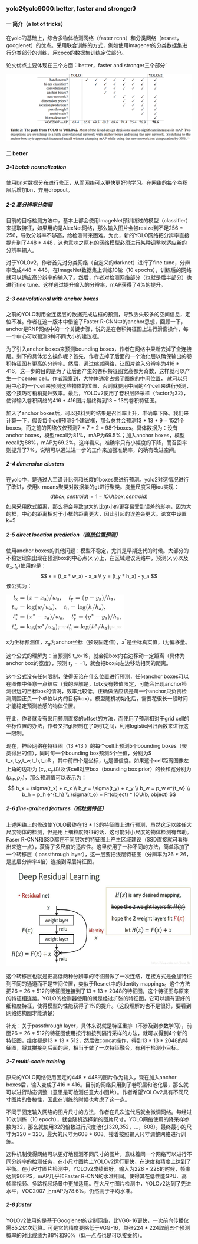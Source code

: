 ### yolo2《yolo9000:better, faster and stronger》

#### 一 简介（a lot of tricks）

在yolo的基础上，综合多物体检测网络（faster rcnn）和分类网络（resnet，googlenet）的优点。采用联合训练的方式，例如使用imagenet的分类数据集进行分类部分的训练，用coco的数据集训练定位部分。

论文优点主要体现在三个方面：better，faster and stronger三个部分‘

<img src='./src/yolo2-1.png'>

#### 二 better

##### 2-1 batch normalization

使用bn对数据分布进行修正，从而网络可以更快更好地学习。在网络的每个卷积层后增加bn，弃用dropout。

##### 2-2 高分辨率分类器

目前的目标检测方法中，基本上都会使用ImageNet预训练过的模型（classifier）来提取特征，如果用的是AlexNet网络，那么输入图片会被resize到不足256 * 256，导致分辨率不够高，给检测带来困难。为此，新的YOLO网络把分辨率直接提升到了448 * 448，这也意味之原有的网络模型必须进行某种调整以适应新的分辨率输入。

对于YOLOv2，作者首先对分类网络（自定义的darknet）进行了fine tune，分辨率改成448 * 448，在ImageNet数据集上训练10轮（10 epochs），训练后的网络就可以适应高分辨率的输入了。然后，作者对检测网络部分（也就是后半部分）也进行fine tune。这样通过提升输入的分辨率，mAP获得了4%的提升。

##### 2-3 convolutional with anchor boxes

之前的YOLO利用全连接层的数据完成边框的预测，导致丢失较多的空间信息，定位不准。作者在这一版本中借鉴了Faster R-CNN中的anchor思想，回顾一下，anchor是RNP网络中的一个关键步骤，说的是在卷积特征图上进行滑窗操作，每一个中心可以预测9种不同大小的建议框。

为了引入anchor boxes来预测bounding boxes，作者在网络中果断去掉了全连接层。剩下的具体怎么操作呢？首先，作者去掉了后面的一个池化层以确保输出的卷积特征图有更高的分辨率。然后，通过缩减网络，让图片输入分辨率为416 * 416，这一步的目的是为了让后面产生的卷积特征图宽高都为奇数，这样就可以产生一个center cell。作者观察到，大物体通常占据了图像的中间位置， 就可以只用中心的一个cell来预测这些物体的位置，否则就要用中间的4个cell来进行预测，这个技巧可稍稍提升效率。最后，YOLOv2使用了卷积层降采样（factor为32），使得输入卷积网络的416 * 416图片最终得到13 * 13的卷积特征图。

加入了anchor boxes后，可以预料到的结果是召回率上升，准确率下降。我们来计算一下，假设每个cell预测9个建议框，那么总共会预测13 * 13 * 9 = 1521个boxes，而之前的网络仅仅预测7 * 7 * 2 = 98个boxes。具体数据为：没有anchor boxes，模型recall为81%，mAP为69.5%；加入anchor boxes，模型recall为88%，mAP为69.2%。这样看来，准确率只有小幅度的下降，而召回率则提升了7%，说明可以通过进一步的工作来加强准确率，的确有改进空间。

##### 2-4 dimension clusters

在yolo中，是通过人工设计比例和长度的boxes来进行预测。yolo2对这情况进行了改进，使用k-means聚类对数据集的gt进行聚类。度量尺度采用iou实现：
$$
d(box, centroid) = 1 - IOU(box, centroid)
$$
如果采用欧式距离，那么将会导致gt大的比gt小的更容易受到误差的影响，因为大的框，中心的距离相对于小框的距离更大，因此引起的误差会更大。论文中设置k=5

##### 2-5 direct location prediction（直接位置预测）

使用anchor boxes的其他问题：模型不稳定，尤其是早期迭代的时候。大部分的不稳定现象出现在预测box的中心点$(x,y)$上，在区域建议网络中，预测$(x,y)$以及$(t_x,t_y)$使用的是：
$$
x = (t_x * w_a) - x_a \\
y = (t_y * h_a) - y_a
$$
该公式为：

<img src='./src/yolo2-2.png' height='100'>

x为坐标预测值，$x_a$为anchor坐标（预设固定值），$x^*$是坐标真实值，t为偏移量。

这个公式的理解为：当预测$ t_x=1$，就会把box向右边移动一定距离（具体为anchor box的宽度），预测 $t_x=−1$，就会把box向左边移动相同的距离。

这个公式没有任何限制，使得无论在什么位置进行预测，任何anchor boxes可以在图像中任意一点结束（我的理解是，txtx没有数值限定，可能会出现anchor检测很远的目标box的情况，效率比较低。正确做法应该是每一个anchor只负责检测周围正负一个单位以内的目标box）。模型随机初始化后，需要花很长一段时间才能稳定预测敏感的物体位置。

在此，作者就没有采用预测直接的offset的方法，而使用了预测相对于grid cell的坐标位置的办法，作者又把gt限制在了0到1之间，利用logistic回归函数来进行这一限制。

现在，神经网络在特征图（13 *13 ）的每个cell上预测5个bounding boxes（聚类得出的值），同时每一个bounding box预测5个坐值，分别为$ t_x,t_y,t_w,t_h,t_o$ ，其中前四个是坐标，$t_o$是置信度。如果这个cell距离图像左上角的边距为 $(c_x,c_y)$以及该cell对应box（bounding box prior）的长和宽分别为 $(p_w,p_h)$，那么预测值可以表示为：
$$
b_x = \sigma(t_x) + c_x \\
b_y = \sigma(t_y) + c_y \\
b_w = p_w e^{t_w} \\
b_h = p_h e^{t_h}  \\
\sigma(t_o) = Pr(object) * IOU(b, object)
$$

##### 2-6 fine-grained features（细粒度特征）

上述网络上的修改使YOLO最终在13 * 13的特征图上进行预测，虽然这足以胜任大尺度物体的检测，但是用上细粒度特征的话，这可能对小尺度的物体检测有帮助。Faser R-CNN和SSD都在不同层次的特征图上产生区域建议（SSD直接就可看得出来这一点），获得了多尺度的适应性。这里使用了一种不同的方法，简单添加了一个转移层（ passthrough layer），这一层要把浅层特征图（分辨率为26 * 26，是底层分辨率4倍）连接到深层特征图。

<img src='./src/yolo2-3.jpeg' height='260'>

这个转移层也就是把高低两种分辨率的特征图做了一次连结，连接方式是叠加特征到不同的通道而不是空间位置，类似于Resnet中的identity mappings。这个方法把26 * 26 * 512的特征图连接到了13 * 13 * 2048的特征图，这个特征图与原来的特征相连接。YOLO的检测器使用的就是经过扩张的特征图，它可以拥有更好的细粒度特征，使得模型的性能获得了1%的提升。（这段理解的也不是很好，要看到网络结构图才能清楚）

补充：关于passthrough layer，具体来说就是特征重排（不涉及到参数学习），前面26 * 26 * 512的特征图使用按行和按列隔行采样的方法，就可以得到4个新的特征图，维度都是13 * 13 * 512，然后做concat操作，得到13 * 13 * 2048的特征图，将其拼接到后面的层，相当于做了一次特征融合，有利于检测小目标。

##### 2-7 multi-scale training

原来的YOLO网络使用固定的448 * 448的图片作为输入，现在加入anchor boxes后，输入变成了416 * 416。目前的网络只用到了卷积层和池化层，那么就可以进行动态调整（意思是可检测任意大小图片）。作者希望YOLOv2具有不同尺寸图片的鲁棒性，因此在训练的时候也考虑了这一点。

不同于固定输入网络的图片尺寸的方法，作者在几次迭代后就会微调网络。每经过10次训练（10 epoch），就会随机选择新的图片尺寸。YOLO网络使用的降采样参数为32，那么就使用32的倍数进行尺度池化{320,352，…，608}。最终最小的尺寸为320 * 320，最大的尺寸为608 * 608。接着按照输入尺寸调整网络进行训练。

这种机制使得网络可以更好地预测不同尺寸的图片，意味着同一个网络可以进行不同分辨率的检测任务，在小尺寸图片上YOLOv2运行更快，在速度和精度上达到了平衡。在小尺寸图片检测中，YOLOv2成绩很好，输入为228 * 228的时候，帧率达到90FPS，mAP几乎和Faster R-CNN的水准相同。使得其在低性能GPU、高帧率视频、多路视频场景中更加适用。在大尺寸图片检测中，YOLOv2达到了先进水平，VOC2007 上mAP为78.6%，仍然高于平均水准。

##### 2-8 faster

YOLOv2使用的是基于Googlenet的定制网络，比VGG-16更快，一次前向传播仅需85.2亿次运算。可是它的精度要略低于VGG-16，单张224 * 224取前五个预测概率的对比成绩为88%和90%（低一点点也是可以接受的）。






